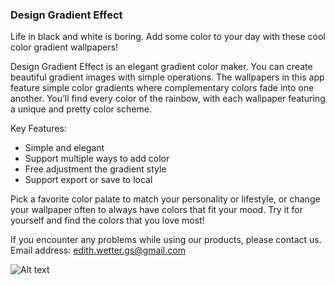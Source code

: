 ### Design Gradient Effect

Life in black and white is boring. Add some color to your day with these cool color gradient wallpapers!

Design Gradient Effect is an elegant gradient color maker. You can create beautiful gradient images with simple operations. The wallpapers in this app feature simple color gradients where complementary colors fade into one another. You’ll find every color of the rainbow, with each wallpaper featuring a unique and pretty color scheme.

Key Features:
- Simple and elegant
- Support multiple ways to add color
- Free adjustment the gradient style
- Support export or save to local

Pick a favorite color palate to match your personality or lifestyle, or change your wallpaper often to always have colors that fit your mood. Try it for yourself and find the colors that you love most!

If you encounter any problems while using our products, please contact us. Email address: edith.wetter.gs@gmail.com

![Alt text](图片链接 "https://github.com/OpenLinkCat/DesignGradient/blob/master/icon-5.png")
